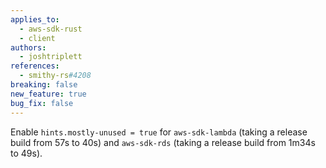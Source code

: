 ```yaml
---
applies_to:
  - aws-sdk-rust
  - client
authors:
  - joshtriplett
references:
  - smithy-rs#4208
breaking: false
new_feature: true
bug_fix: false
---
```

Enable `hints.mostly-unused = true` for `aws-sdk-lambda` (taking a release
build from 57s to 40s) and `aws-sdk-rds` (taking a release build from 1m34s to
49s).

